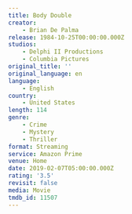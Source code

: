 ```yaml
---
title: Body Double
creator:
    - Brian De Palma
release: 1984-10-25T00:00:00.000Z
studios:
    - Delphi II Productions
    - Columbia Pictures
original_title: ''
original_language: en
language:
    - English
country:
    - United States
length: 114
genre:
    - Crime
    - Mystery
    - Thriller
format: Streaming
service: Amazon Prime
venue: Home
date: 2019-02-07T05:00:00.000Z
rating: '3.5'
revisit: false
media: Movie
tmdb_id: 11507
---
```




